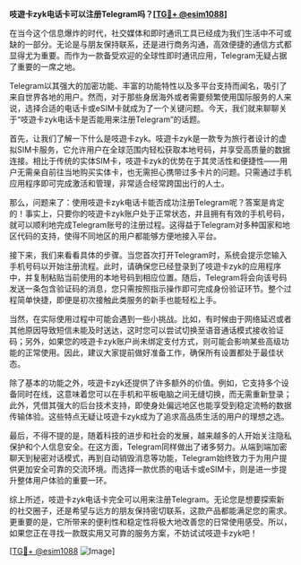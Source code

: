 **吱遊卡zyk电话卡可以注册Telegram吗？[[TG💪+ @esim1088](https://t.me/s/esim1088)]**

在当今这个信息爆炸的时代，社交媒体和即时通讯工具已经成为我们生活中不可或缺的一部分。无论是与朋友保持联系，还是进行商务沟通，高效便捷的通信方式都显得尤为重要。而作为一款备受欢迎的全球性即时通讯应用，Telegram无疑占据了重要的一席之地。

Telegram以其强大的加密功能、丰富的功能特性以及多平台支持而闻名，吸引了来自世界各地的用户。然而，对于那些身居海外或者需要频繁使用国际服务的人来说，选择合适的电话卡或eSIM卡就成为了一个关键问题。今天，我们就来聊聊关于“吱遊卡zyk电话卡是否能用来注册Telegram”的话题。

首先，让我们了解一下什么是吱遊卡zyk。吱遊卡zyk是一款专为旅行者设计的虚拟SIM卡服务，它允许用户在全球范围内轻松获取本地号码，并享受高质量的数据连接。相比于传统的实体SIM卡，吱遊卡zyk的优势在于其灵活性和便捷性——用户无需亲自前往当地购买实体卡，也无需担心携带过多卡片的问题。只需通过手机应用程序即可完成激活和管理，非常适合经常跨国出行的人士。

那么，问题来了：使用吱遊卡zyk电话卡能否成功注册Telegram呢？答案是肯定的！事实上，只要你的吱遊卡zyk账户处于正常状态，并且拥有有效的手机号码，就可以顺利地完成Telegram账号的注册过程。这得益于Telegram对多种国家和地区代码的支持，使得不同地区的用户都能够方便地接入平台。

接下来，我们来看看具体的步骤。当您首次打开Telegram时，系统会提示您输入手机号码以开始注册流程。此时，请确保您已经登录到了吱遊卡zyk的应用程序中，并复制粘贴当前使用的本地号码到相应位置。随后，Telegram将会向该号码发送一条包含验证码的消息，您只需按照指示操作即可完成身份验证环节。整个过程简单快捷，即便是初次接触此类服务的新手也能轻松上手。

当然，在实际使用过程中可能会遇到一些小挑战。比如，有时候由于网络延迟或者其他原因导致短信未能及时送达，这时您可以尝试切换至语音通话模式接收验证码；另外，如果您的吱遊卡zyk账户尚未绑定支付方式，则可能会影响某些高级功能的正常使用。因此，建议大家提前做好准备工作，确保所有设置都处于最佳状态。

除了基本的功能之外，吱遊卡zyk还提供了许多额外的价值。例如，它支持多个设备同时在线，这意味着您可以在手机和平板电脑之间无缝切换，而无需重新登录；此外，凭借其强大的后台技术支持，即使身处偏远地区也能享受到稳定流畅的数据传输体验。这些特点无疑让吱遊卡zyk成为了追求高品质生活的用户的理想之选。

最后，不得不提的是，随着科技的进步和社会的发展，越来越多的人开始关注隐私保护和个人信息安全。在这方面，Telegram同样做出了诸多努力。从端到端加密聊天到秘密对话模式，再到自动销毁消息等功能，Telegram始终致力于为用户提供更加安全可靠的交流环境。而选择一款优质的电话卡或eSIM卡，则是进一步提升整体用户体验的重要一环。

综上所述，吱遊卡zyk电话卡完全可以用来注册Telegram。无论您是想要探索新的社交圈子，还是希望与远方的朋友保持密切联系，这款产品都能满足您的需求。更重要的是，它所带来的便利性和稳定性将极大地改善您的日常使用感受。所以，如果您正在寻找一款既实用又可靠的服务方案，不妨试试吱遊卡zyk吧！

[[TG💪+ @esim1088](https://t.me/s/esim1088) ![Image](https://i.postimg.cc/4NQfJmqS/Snipaste-2025-05-13-00-14-12.png)]